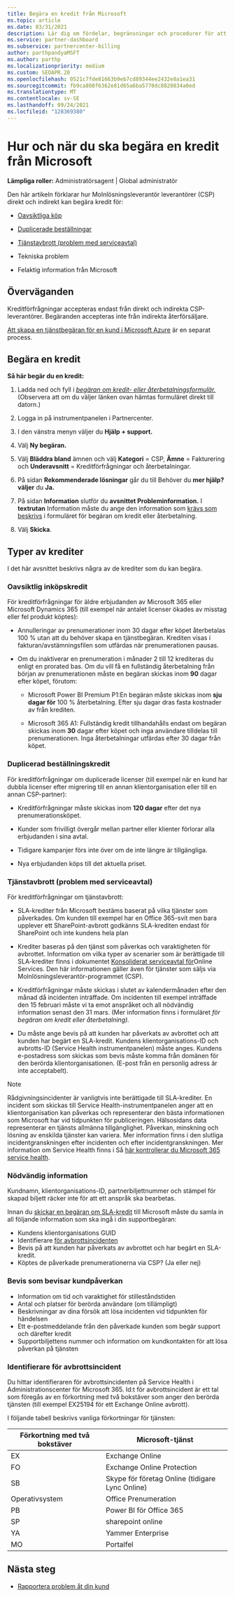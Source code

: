 ```yaml
---
title: Begära en kredit från Microsoft
ms.topic: article
ms.date: 03/31/2021
description: Lär dig om fördelar, begränsningar och procedurer för att begära en kredit från Microsoft.
ms.service: partner-dashboard
ms.subservice: partnercenter-billing
author: parthpandyaMSFT
ms.author: parthp
ms.localizationpriority: medium
ms.custom: SEOAPR.20
ms.openlocfilehash: 0521c7fde81663b9eb7cd89344ee2432e8a1ea31
ms.sourcegitcommit: fb9ca808f6362e81d65a6ba5770dc8820834a0ed
ms.translationtype: MT
ms.contentlocale: sv-SE
ms.lasthandoff: 09/24/2021
ms.locfileid: "128369380"
---
```

# <a name="how-and-when-to-request-a-credit-from-microsoft"></a>Hur och när du ska begära en kredit från Microsoft

**Lämpliga roller:** Administratörsagent | Global administratör

Den här artikeln förklarar hur Molnlösningsleverantör leverantörer (CSP) direkt och indirekt kan begära kredit för:

- [Oavsiktliga köp](#accidental-purchase-credit)

- [Duplicerade beställningar](#duplicate-orders-credit)

- [Tjänstavbrott (problem med serviceavtal)](#service-outages-service-level-agreement-issues)

- Tekniska problem

- Felaktig information från Microsoft

## <a name="considerations"></a>Överväganden

Kreditförfrågningar accepteras endast från direkt och indirekta CSP-leverantörer. Begäranden accepteras inte från indirekta återförsäljare.

[Att skapa en tjänstbegäran för en kund i Microsoft Azure](./report-problems-on-behalf-of-a-customer.md) är en separat process.

## <a name="requesting-a-credit"></a>Begära en kredit

**Så här begär du en kredit:**

1. Ladda ned och fyll i [*begäran om kredit- eller återbetalningsformulär.*](https://query.prod.cms.rt.microsoft.com/cms/api/am/binary/RE3eWCb) (Observera att om du väljer länken ovan hämtas formuläret direkt till datorn.)

1. Logga in på instrumentpanelen i Partnercenter.

1. I den vänstra menyn väljer du **Hjälp + support.**

1. Välj **Ny begäran.**

1. Välj **Bläddra bland** ämnen och välj **Kategori** = CSP, **Ämne** = Fakturering och **Underavsnitt** = Kreditförfrågningar och återbetalningar.

1. På sidan **Rekommenderade lösningar** går du till Behöver du **mer hjälp? väljer** du **Ja.**

1. På sidan **Information** slutför du **avsnittet Probleminformation.** I **textrutan** Information måste du ange den information som [krävs som beskrivs](#required-information) i formuläret för begäran om kredit eller återbetalning.
1. Välj **Skicka**.

## <a name="types-of-credits"></a>Typer av krediter

I det här avsnittet beskrivs några av de krediter som du kan begära.

### <a name="accidental-purchase-credit"></a>Oavsiktlig inköpskredit

För kreditförfrågningar för äldre erbjudanden av Microsoft 365 eller Microsoft Dynamics 365 (till exempel när antalet licenser ökades av misstag eller fel produkt köptes):

- Annulleringar av prenumerationer inom 30 dagar efter köpet återbetalas 100 % utan att du behöver skapa en tjänstbegäran. Krediten visas i fakturan/avstämningsfilen som utfärdas när prenumerationen pausas.

- Om du inaktiverar en prenumeration i månader 2 till 12 krediteras du enligt en prorated bas. Om du vill få en fullständig återbetalning från början av prenumerationen måste en begäran skickas inom **90** dagar efter köpet, förutom:

  - Microsoft Power BI Premium P1:En begäran måste skickas inom **sju dagar för** 100 % återbetalning. Efter sju dagar dras fasta kostnader av från krediten.

  - Microsoft 365 A1: Fullständig kredit tillhandahålls endast om begäran skickas inom **30**  dagar efter köpet och inga användare tilldelas till prenumerationen. Inga återbetalningar utfärdas efter 30 dagar från köpet.

### <a name="duplicate-orders-credit"></a>Duplicerad beställningskredit

För kreditförfrågningar om duplicerade licenser (till exempel när en kund har dubbla licenser efter migrering till en annan klientorganisation eller till en annan CSP-partner):

- Kreditförfrågningar måste skickas inom **120 dagar** efter det nya prenumerationsköpet. 

- Kunder som frivilligt övergår mellan partner eller klienter förlorar alla erbjudanden i sina avtal.

- Tidigare kampanjer förs inte över om de inte längre är tillgängliga.

- Nya erbjudanden köps till det aktuella priset.

### <a name="service-outages-service-level-agreement-issues"></a>Tjänstavbrott (problem med serviceavtal)

För kreditförfrågningar om tjänstavbrott:

- SLA-krediter från Microsoft bestäms baserat på vilka tjänster som påverkades. Om kunden till exempel har en Office 365-svit men bara upplever ett SharePoint-avbrott godkänns SLA-krediten endast för SharePoint och inte kundens hela plan
- Krediter baseras på den tjänst som påverkas och varaktigheten för avbrottet. Information om vilka typer av scenarier som är berättigade till SLA-krediter finns i dokumentet [Konsoliderat serviceavtal för](https://www.microsoft.com/licensing/docs/view/Service-Level-Agreements-SLA-for-Online-Services)Online Services. Den här informationen gäller även för tjänster som säljs via Molnlösningsleverantör-programmet (CSP).
- Kreditförfrågningar måste skickas i slutet av kalendermånaden efter den månad då incidenten inträffade. Om incidenten till exempel inträffade den 15 februari måste vi ta emot anspråket och all nödvändig information senast den 31 mars. (Mer information finns i formuläret *för begäran om kredit eller återbetalning).*

- Du måste ange bevis på att kunden har påverkats av avbrottet och att kunden har begärt en SLA-kredit. Kundens klientorganisations-ID och avbrotts-ID (Service Health instrumentpanelen) måste anges. Kundens e-postadress som skickas som bevis måste komma från domänen för den berörda klientorganisationen. (E-post från en personlig adress är inte acceptabelt).

> [!NOTE]
> Rådgivningsincidenter är vanligtvis inte berättigade till SLA-krediter. En incident som skickas till Service Health-instrumentpanelen  anger att en klientorganisation kan påverkas och representerar den bästa informationen som Microsoft har vid tidpunkten för publiceringen. Hälsosidans data representerar en tjänsts allmänna tillgänglighet. Påverkan, minskning och lösning av enskilda tjänster kan variera. Mer information finns i den slutliga incidentgranskningen efter incidenten och efter incidentgranskningen. Mer information om Service Health finns i Så [här kontrollerar du Microsoft 365 service health](/microsoft-365/enterprise/view-service-health).

### <a name="required-information"></a>Nödvändig information

Kundnamn, klientorganisations-ID, partnerbiljettnummer och stämpel för skapad biljett räcker inte för att ett anspråk ska bearbetas.

Innan du [skickar en begäran om SLA-kredit](https://www.microsoft.com/licensing/docs/view/Service-Level-Agreements-SLA-for-Online-Services) till Microsoft måste du samla in all följande information som ska ingå i din supportbegäran:

- Kundens klientorganisations GUID
- Identifierare [för avbrottsincidenten](#outage-incident-identifier)
- Bevis på att kunden har påverkats av avbrottet och har begärt en SLA-kredit.
- Köptes de påverkade prenumerationerna via CSP? (Ja eller nej)

### <a name="evidence-that-proves-customer-impact"></a>Bevis som bevisar kundpåverkan

- Information om tid och varaktighet för stilleståndstiden
- Antal och platser för berörda användare (om tillämpligt)
- Beskrivningar av dina försök att lösa incidenten vid tidpunkten för händelsen
- Ett e-postmeddelande från den påverkade kunden som begär support och därefter kredit
- Supportbiljettens nummer och information om kundkontakten för att lösa påverkan på tjänsten

### <a name="outage-incident-identifier"></a>Identifierare för avbrottsincident

Du hittar identifieraren för avbrottsincidenten på Service Health i Administrationscenter för Microsoft 365. Id:t för avbrottsincident är ett tal som föregås av en förkortning med två bokstäver som anger den berörda tjänsten (till exempel EX25194 för ett Exchange Online avbrott).

I följande tabell beskrivs vanliga förkortningar för tjänsten:

| Förkortning med två bokstäver | Microsoft-tjänst |
| ----------------------- | ----------------- |
| EX | Exchange Online |
| FO | Exchange Online Protection |
| SB | Skype för företag Online (tidigare Lync Online) |
| Operativsystem | Office Prenumeration |
| PB | Power BI för Office 365 |
| SP | sharepoint online |
| YA | Yammer Enterprise |
| MO | Portalfel |

## <a name="next-steps"></a>Nästa steg

- [Rapportera problem åt din kund](report-problems-on-behalf-of-a-customer.md)